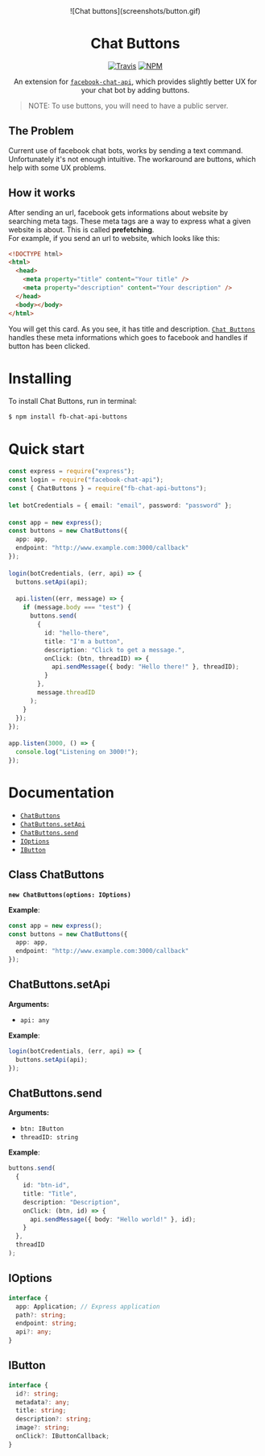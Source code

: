 <div align="center">
  ![Chat buttons](screenshots/button.gif)
  
  <h1>Chat Buttons</h1>

  [![Travis](https://img.shields.io/travis/xNerhu/fb-chat-api-buttons.svg?style=flat-square)](https://travis-ci.org/xNerhu/fb-chat-api-buttons.svg)
  [![NPM](https://img.shields.io/npm/v/fb-chat-api-buttons.svg?style=flat-square)](https://www.npmjs.com/package/fb-chat-api-buttons)

  An extension for [`facebook-chat-api`](https://github.com/Schmavery/facebook-chat-api), which provides slightly better UX for your chat bot by adding buttons.
</div>

> NOTE: To use buttons, you will need to have a public server.

## The Problem
Current use of facebook chat bots, works by sending a text command. Unfortunately it's not enough intuitive. The workaround are buttons, which help with some UX problems.

## How it works
After sending an url, facebook gets informations about website by searching meta tags. These meta tags are a way to express what a given website is about. This is called **prefetching**.
<br>For example, if you send an url to website, which looks like this:
```html
<!DOCTYPE html>
<html>
  <head>
    <meta property="title" content="Your title" />
    <meta property="description" content="Your description" />
  </head>
  <body></body>
</html>
```

You will get this card. As you see, it has title and description.
[`Chat Buttons`](https://github.com/xnerhu/fb-chat-api-buttons) handles these meta informations which goes to facebook and handles if button has been clicked.

# Installing
To install Chat Buttons, run in terminal:
```bash
$ npm install fb-chat-api-buttons
```

# Quick start
```ts
const express = require("express");
const login = require("facebook-chat-api");
const { ChatButtons } = require("fb-chat-api-buttons");

let botCredentials = { email: "email", password: "password" };

const app = new express();
const buttons = new ChatButtons({
  app: app,
  endpoint: "http://www.example.com:3000/callback"
});

login(botCredentials, (err, api) => {
  buttons.setApi(api);

  api.listen((err, message) => {
    if (message.body === "test") {
      buttons.send(
        {
          id: "hello-there",
          title: "I'm a button",
          description: "Click to get a message.",
          onClick: (btn, threadID) => {
            api.sendMessage({ body: "Hello there!" }, threadID);
          }
        },
        message.threadID
      );
    }
  });
});

app.listen(3000, () => {
  console.log("Listening on 3000!");
});
```

# Documentation

* [`ChatButtons`](#ChatButtons)
* [`ChatButtons.setApi`](#setApi)
* [`ChatButtons.send`](#send)
* [`IOptions`](#IOptions)
* [`IButton`](#IButton)

<a name="ChatButtons"></a>
## Class ChatButtons
**`new ChatButtons(options: IOptions)`**

**Example**:
```ts
const app = new express();
const buttons = new ChatButtons({
  app: app,
  endpoint: "http://www.example.com:3000/callback"
});
```

<a name="setApi"></a>
## ChatButtons.setApi
**Arguments:**
* `api: any`

**Example**:
```ts
login(botCredentials, (err, api) => {
  buttons.setApi(api);
});
```

<a name="send"></a>
## ChatButtons.send
**Arguments:**
* `btn: IButton`
* `threadID: string`

**Example**:
```ts
buttons.send(
  {
    id: "btn-id",
    title: "Title",
    description: "Description",
    onClick: (btn, id) => {
      api.sendMessage({ body: "Hello world!" }, id);
    }
  },
  threadID
);

```

<a name="IOptions"></a>
## IOptions
```ts
interface {
  app: Application; // Express application
  path?: string;
  endpoint: string;
  api?: any;
}
```

<a name="IButton"></a>
## IButton
```ts
interface {
  id?: string;
  metadata?: any;
  title: string;
  description?: string;
  image?: string;
  onClick?: IButtonCallback;
}
```
